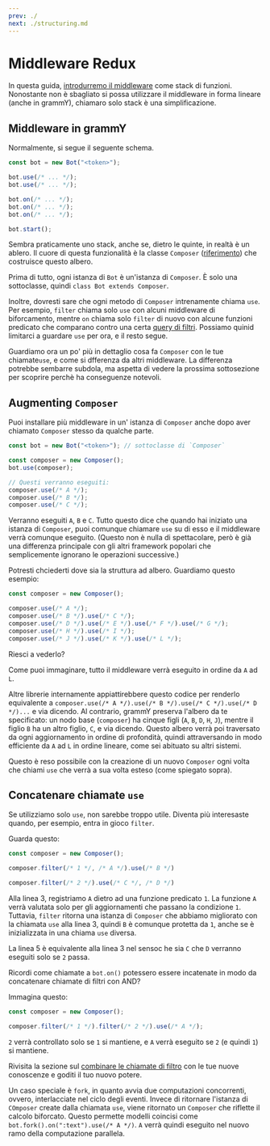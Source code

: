 ```yaml
---
prev: ./
next: ./structuring.md
---
```


# Middleware Redux

In questa guida, [introdurremo il middleware](../guide/middleware.md) come stack di funzioni.
Nonostante non è sbagliato si possa utilizzare il middleware in forma lineare (anche in grammY), chiamaro solo stack è una simplificazione.

## Middleware in grammY

Normalmente, si segue il seguente schema.

```ts
const bot = new Bot("<token>");

bot.use(/* ... */);
bot.use(/* ... */);

bot.on(/* ... */);
bot.on(/* ... */);
bot.on(/* ... */);

bot.start();
```

Sembra praticamente uno stack, anche se, dietro le quinte, in realtà è un ablero.
Il cuore di questa funzionalità è la classe `Composer` ([riferimento](https://deno.land/x/grammy/mod.ts?s=Composer)) che costruisce questo albero.

Prima di tutto, ogni istanza di `Bot` è un'istanza di `Composer`.
È solo una sottoclasse, quindi `class Bot extends Composer`.

Inoltre, dovresti sare che ogni metodo di `Composer` intrenamente chiama `use`.
Per esempio, `filter` chiama solo `use` con alcuni middleware di biforcamento, mentre `on` chiama solo `filter` di nuovo con alcune funzioni predicato che comparano contro una certa  [query di filtri](../guide/filter-queries.md).
Possiamo quinid limitarci a guardare `use` per ora, e il resto segue.

Guardiamo ora un po' più in dettaglio cosa fa `Composer` con le tue chiamate`use`, e come si dfferenza da altri middleware.
La differenza potrebbe sembarre subdola, ma aspetta di vedere la prossima sottosezione per scoprire perchè ha conseguenze notevoli.

## Augmenting `Composer`

Puoi installare più middleware in un' istanza di `Composer` anche dopo aver chiamato `Composer` stesso da qualche parte.

```ts
const bot = new Bot("<token>"); // sottoclasse di `Composer`

const composer = new Composer();
bot.use(composer);

// Questi verranno eseguiti:
composer.use(/* A */);
composer.use(/* B */);
composer.use(/* C */);
```

Verranno eseguiti `A`, `B` e `C`.
Tutto questo dice che quando hai iniziato una istanza di `Composer`, puoi comunque chiamare `use` su di esso e il middleware verrà comunque eseguito.
(Questo non è nulla di spettacolare, però è già una differenza principale con gli altri framework popolari che semplicemente ignorano le operazioni successive.)

Potresti chciederti dove sia la struttura ad albero. 
Guardiamo questo esempio:

```ts
const composer = new Composer();

composer.use(/* A */);
composer.use(/* B */).use(/* C */);
composer.use(/* D */).use(/* E */).use(/* F */).use(/* G */);
composer.use(/* H */).use(/* I */);
composer.use(/* J */).use(/* K */).use(/* L */);
```

Riesci a vederlo?

Come puoi immaginare, tutto il middleware verrà eseguito in ordine da `A` ad `L`.

Altre librerie internamente appiattirebbere questo codice per renderlo equivalente a `composer.use(/* A */).use(/* B */).use(/* C */).use(/* D */)...` e via dicendo.
Al contrario, grammY preserva l'albero da te specificato: un nodo base (`composer`) ha cinque figli (`A`, `B`, `D`, `H`, `J`), mentre il figlio `B` ha un altro figlio, `C`, e via dicendo.
Questo albero verrà poi traversato da ogni aggiornamento in ordine di profondità, quindi attraversando in modo efficiente da `A` ad `L` in ordine lineare, come sei abituato su altri sistemi.

Questo è reso possibile con la creazione di un nuovo `Composer` ogni volta che chiami `use` che verrà a sua volta esteso (come spiegato sopra).

## Concatenare chiamate `use`

Se utilizziamo solo `use`, non sarebbe troppo utile.
Diventa più interesaste quando, per esempio, entra in gioco `filter`.

Guarda questo:

```ts
const composer = new Composer();

composer.filter(/* 1 */, /* A */).use(/* B */)

composer.filter(/* 2 */).use(/* C */, /* D */)
```

Alla linea 3, registriamo `A` dietro ad una funzione predicato `1`.
La funzione `A` verrà valutata solo per gli aggiornamenti che passano la condizione `1`.
Tuttavia, `filter` ritorna una istanza di `Composer` che abbiamo migliorato con la chiamata `use` alla linea 3, quindi `B` è comunque protetta da `1`, anche se è inizializzata in una chiama `use` diversa.

La linea 5 è equivalente alla linea 3 nel sensoc he sia `C` che `D` verranno eseguiti solo se `2` passa.

Ricordi come chiamate a `bot.on()` potessero essere incatenate in modo da concatenare chiamate di filtri con AND?

Immagina questo:

```ts
const composer = new Composer();

composer.filter(/* 1 */).filter(/* 2 */).use(/* A */);
```

`2` verrà controllato solo se `1` si mantiene, e `A` verrà eseguito se `2` (e quindi `1`) si mantiene.

Rivisita la sezione sul [combinare le chiamate di filtro](../guide/filter-queries.md#combinación-de-varias-consultas) con le tue nuove conoscenze e goditi il tuo nuovo potere.

Un caso speciale è `fork`, in quanto avvia due computazioni concorrenti, ovvero, interlacciate nel ciclo degli eventi.
Invece di ritornare l'istanza di `COmposer` create dalla chiamata `use`, viene ritornato un `Composer` che riflette il calcolo biforcato.
Questo permette modelli coincisi come `bot.fork().on(":text").use(/* A */)`.
`A` verrà quindi eseguito nel nuovo ramo della computazione parallela.
